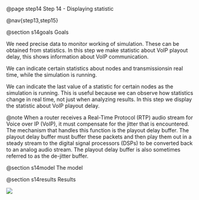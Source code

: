@page step14 Step 14 - Displaying statistic

@nav{step13,step15}

@section s14goals Goals

We need precise data to monitor working of simulation. These can
be obtained from statistics. In this step we make statistic about VoIP playout delay,
this shows information about VoIP communication.

We can indicate certain statistics about nodes and transmissionsin real time, while the simulation is running.

We can indicate the last value of a statistic for certain nodes as the simulation is running.
This is useful because we can observe how statistics change in real time, not just when analyzing results.
In this step we display the statistic about VoIP playout delay.

@note When a router receives a Real-Time Protocol (RTP) audio stream for Voice over IP (VoIP),
it must compensate for the jitter that is encountered. The mechanism that handles this function
is the playout delay buffer. The playout delay buffer must buffer these packets and then play
them out in a steady stream to the digital signal processors (DSPs) to be converted back
to an analog audio stream. The playout delay buffer is also sometimes referred to as the de-jitter buffer.

<!--
A hálózat működésének javításához/monitorozásához pontos adatokra van szükség.
Ezeket statisztikákból tudjuk kinyerni. Ebben a lépésben a playout delayről készítünk
statisztikát, amiből információt kapunk a VoIP kommunikációról.
-->

@section s14model The model

<!--
Communication is still the same. Pedestrian0 sends VoIP stream to pedestrian1 through accessPoint0.
We need to configure only the statisticVisualizer, because we set the adaptive playout true,
when we adjust the VoIP application in step 8. StatisticVisualizer keeps track of the last value of a statistic
for multiple network nodes. <br>
We can look, what kind of signals contain the VoIP application, accurately the SimpleVoIPReceiver,
because the SimpleVoIPSender doesn't contain any signal, so we have to set the
pedestrian1's udp application to the source path. Now we select the playout delay.
It has a signal name and a statistic name. The statisticVisualizer needs these data.
Optional we can set a prefix, that display a string as the prefix of the value. We can add other unit
to the statistic, it is also optional. Because the milliseconds represents better the delay, rather than
the seconds, we add that. We can change the text color, the background and the opacity. They are optional
settings too.

The configuration:
@dontinclude omnetpp.ini
@skipline [Config Visualization12]
@until ####
-->

@section s14results Results

<img src="step14_statistic_3d.gif">
<!--
When we start the simulation here's what happens:

After 1 second the VoIP application starts. After each talk spurt SimpleVoIPReceiver recalculate the playout
because of the adaptive playout setting. After that, the visualizer display the statistic above the pedestrian1
with that font and background color, that we set.
-->

Sources: @ref omnetpp.ini, @ref VisualizationNetworks.ned
